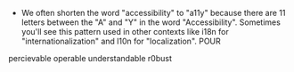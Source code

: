 - We often shorten the word "accessibility" to "a11y" because there are 11 letters between the "A" and "Y" in the word "Accessibility". Sometimes you'll see this pattern used in other contexts like i18n for "internationalization" and l10n for "localization".
  POUR

percievable operable
understandable r0bust
